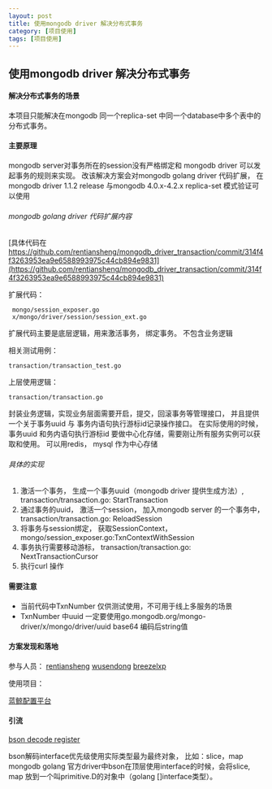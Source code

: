 ```yaml
---
layout: post
title: 使用mongodb driver 解决分布式事务
category: [项目使用]
tags: [项目使用]
---
```



##  使用mongodb driver 解决分布式事务


#### 解决分布式事务的场景

本项目只能解决在mongodb 同一个replica-set 中同一个database中多个表中的分布式事务。



#### 主要原理

mongodb server对事务所在的session没有严格绑定和 mongodb driver 可以发起事务的规则来实现。
改该解决方案会对mongodb golang driver 代码扩展，
在mongodb driver 1.1.2 release 与mongodb 4.0.x-4.2.x replica-set 模式验证可以使用

###### mongodb golang driver 代码扩展内容


[具体代码在 https://github.com/rentiansheng/mongodb_driver_transaction/commit/314f4f3263953ea9e6588993975c44cb894e9831](https://github.com/rentiansheng/mongodb_driver_transaction/commit/314f4f3263953ea9e6588993975c44cb894e9831)


扩展代码：
```
 mongo/session_exposer.go
 x/mongo/driver/session/session_ext.go
```
扩展代码主要是底层逻辑，用来激活事务， 绑定事务。 不包含业务逻辑



相关测试用例：

```
transaction/transaction_test.go

```

上层使用逻辑：

```
transaction/transaction.go
```

封装业务逻辑，实现业务层面需要开启，提交，回滚事务等管理接口， 并且提供一个关于事务uuid 与 事务内语句执行游标id记录操作接口。
在实际使用的时候， 事务uuid 和务内语句执行游标id 要做中心化存储，需要刚让所有服务实例可以获取和使用。 可以用redis， mysql 作为中心存储


###### 具体的实现

1.  激活一个事务， 生成一个事务uuid（mongodb driver 提供生成方法）, transaction/transaction.go: StartTransaction
2. 通过事务的uuid， 激活一个session， 加入mongodb server 的一个事务中，transaction/transaction.go: ReloadSession
3. 将事务与session绑定， 获取SessionContext， mongo/session_exposer.go:TxnContextWithSession
4. 事务执行需要移动游标， transaction/transaction.go: NextTransactionCursor
5. 执行curl 操作



#### 需要注意

- 当前代码中TxnNumber 仅供测试使用，不可用于线上多服务的场景
- TxnNumber 中uuid 一定要使用go.mongodb.org/mongo-driver/x/mongo/driver/uuid base64 编码后string值





#### 方案发现和落地

参与人员：
[rentiansheng](https://github.com/rentiansheng)
[wusendong](https://github.com/wusendong)
[breezelxp](https://github.com/breezelxp)

使用项目：


[蓝鲸配置平台](https://github.com/Tencent/bk-cmdb)


#### 引流
[bson decode register](https://github.com/rentiansheng/bson-register)

bson解码interface优先级使用实际类型最为最终对象， 比如：slice，map
mongodb golang 官方driver中bson在顶层使用interface的时候，会将slice, map 放到一个叫primitive.D的对象中（golang []interface类型）。